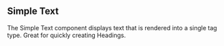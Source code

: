 ## Simple Text

The Simple Text component displays text that is rendered into a single tag type. Great for quickly creating Headings.
